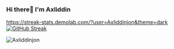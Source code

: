 ### Hi there👋 I'm Axliddin

https://streak-stats.demolab.com/?user=Axliddinjon&theme=dark
[![GitHub Streak](https://streak-stats.demolab.com/?user=Axliddinjon&theme=dark)](https://git.io/streak-stats)
<p align="left"> <img src="https://github-readme-stats.vercel.app/api?username=Axliddinjon&show_icons=true&theme=gotham" alt="Axliddinjon" />
<!--
**Axliddinjon/Axliddinjon** is a ✨ _special_ ✨ repository because its `README.md` (this file) appears on your GitHub profile.

Here are some ideas to get you started:

- 🔭 I’m currently working on ...
- 🌱 I’m currently learning ...
- 👯 I’m looking to collaborate on ...
- 🤔 I’m looking for help with ...
- 💬 Ask me about ...
- 📫 How to reach me: ...
- 😄 Pronouns: ...
- ⚡ Fun fact: ...
-->
